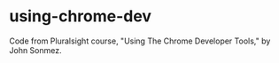 # using-chrome-dev
Code from Pluralsight course, "Using The Chrome Developer Tools," by John Sonmez.
